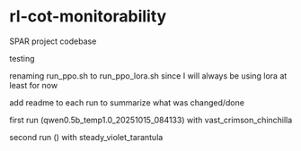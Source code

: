 # rl-cot-monitorability
SPAR project codebase

testing

renaming run_ppo.sh to run_ppo_lora.sh since I will always be using lora at least for now

add readme to each run to summarize what was changed/done

first run (qwen0.5b_temp1.0_20251015_084133) with vast_crimson_chinchilla

second run () with steady_violet_tarantula